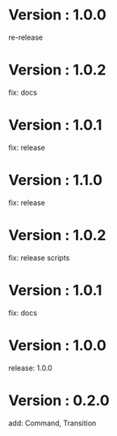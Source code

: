# Version : 1.0.0

re-release

# Version : 1.0.2

fix: docs

# Version : 1.0.1

fix: release

# Version : 1.1.0

fix: release

# Version : 1.0.2

fix: release scripts

# Version : 1.0.1

fix: docs

# Version : 1.0.0

release: 1.0.0

# Version : 0.2.0

add: Command, Transition

